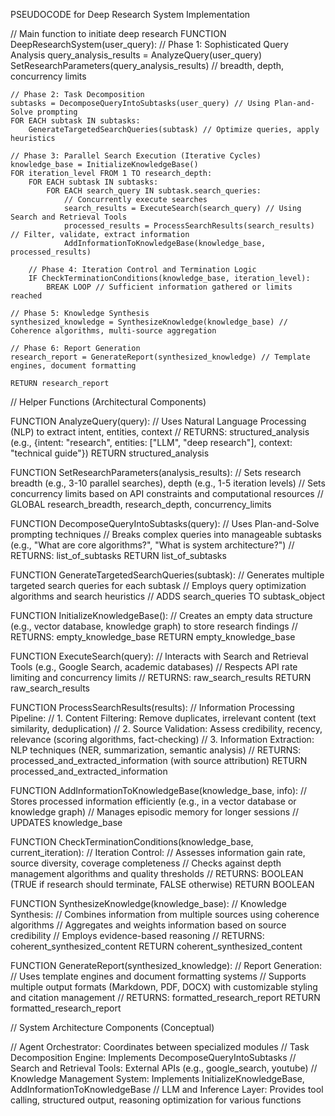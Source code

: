 PSEUDOCODE for Deep Research System Implementation

// Main function to initiate deep research
FUNCTION DeepResearchSystem(user_query):
    // Phase 1: Sophisticated Query Analysis
    query_analysis_results = AnalyzeQuery(user_query)
    SetResearchParameters(query_analysis_results) // breadth, depth, concurrency limits

    // Phase 2: Task Decomposition
    subtasks = DecomposeQueryIntoSubtasks(user_query) // Using Plan-and-Solve prompting
    FOR EACH subtask IN subtasks:
        GenerateTargetedSearchQueries(subtask) // Optimize queries, apply heuristics

    // Phase 3: Parallel Search Execution (Iterative Cycles)
    knowledge_base = InitializeKnowledgeBase()
    FOR iteration_level FROM 1 TO research_depth:
        FOR EACH subtask IN subtasks:
            FOR EACH search_query IN subtask.search_queries:
                // Concurrently execute searches
                search_results = ExecuteSearch(search_query) // Using Search and Retrieval Tools
                processed_results = ProcessSearchResults(search_results) // Filter, validate, extract information
                AddInformationToKnowledgeBase(knowledge_base, processed_results)

        // Phase 4: Iteration Control and Termination Logic
        IF CheckTerminationConditions(knowledge_base, iteration_level):
            BREAK LOOP // Sufficient information gathered or limits reached

    // Phase 5: Knowledge Synthesis
    synthesized_knowledge = SynthesizeKnowledge(knowledge_base) // Coherence algorithms, multi-source aggregation

    // Phase 6: Report Generation
    research_report = GenerateReport(synthesized_knowledge) // Template engines, document formatting

    RETURN research_report

// Helper Functions (Architectural Components)

FUNCTION AnalyzeQuery(query):
    // Uses Natural Language Processing (NLP) to extract intent, entities, context
    // RETURNS: structured_analysis (e.g., {intent: "research", entities: ["LLM", "deep research"], context: "technical guide"})
    RETURN structured_analysis

FUNCTION SetResearchParameters(analysis_results):
    // Sets research breadth (e.g., 3-10 parallel searches), depth (e.g., 1-5 iteration levels)
    // Sets concurrency limits based on API constraints and computational resources
    // GLOBAL research_breadth, research_depth, concurrency_limits

FUNCTION DecomposeQueryIntoSubtasks(query):
    // Uses Plan-and-Solve prompting techniques
    // Breaks complex queries into manageable subtasks (e.g., "What are core algorithms?", "What is system architecture?")
    // RETURNS: list_of_subtasks
    RETURN list_of_subtasks

FUNCTION GenerateTargetedSearchQueries(subtask):
    // Generates multiple targeted search queries for each subtask
    // Employs query optimization algorithms and search heuristics
    // ADDS search_queries TO subtask_object

FUNCTION InitializeKnowledgeBase():
    // Creates an empty data structure (e.g., vector database, knowledge graph) to store research findings
    // RETURNS: empty_knowledge_base
    RETURN empty_knowledge_base

FUNCTION ExecuteSearch(query):
    // Interacts with Search and Retrieval Tools (e.g., Google Search, academic databases)
    // Respects API rate limiting and concurrency limits
    // RETURNS: raw_search_results
    RETURN raw_search_results

FUNCTION ProcessSearchResults(results):
    // Information Processing Pipeline:
    // 1. Content Filtering: Remove duplicates, irrelevant content (text similarity, deduplication)
    // 2. Source Validation: Assess credibility, recency, relevance (scoring algorithms, fact-checking)
    // 3. Information Extraction: NLP techniques (NER, summarization, semantic analysis)
    // RETURNS: processed_and_extracted_information (with source attribution)
    RETURN processed_and_extracted_information

FUNCTION AddInformationToKnowledgeBase(knowledge_base, info):
    // Stores processed information efficiently (e.g., in a vector database or knowledge graph)
    // Manages episodic memory for longer sessions
    // UPDATES knowledge_base

FUNCTION CheckTerminationConditions(knowledge_base, current_iteration):
    // Iteration Control:
    // Assesses information gain rate, source diversity, coverage completeness
    // Checks against depth management algorithms and quality thresholds
    // RETURNS: BOOLEAN (TRUE if research should terminate, FALSE otherwise)
    RETURN BOOLEAN

FUNCTION SynthesizeKnowledge(knowledge_base):
    // Knowledge Synthesis:
    // Combines information from multiple sources using coherence algorithms
    // Aggregates and weights information based on source credibility
    // Employs evidence-based reasoning
    // RETURNS: coherent_synthesized_content
    RETURN coherent_synthesized_content

FUNCTION GenerateReport(synthesized_knowledge):
    // Report Generation:
    // Uses template engines and document formatting systems
    // Supports multiple output formats (Markdown, PDF, DOCX) with customizable styling and citation management
    // RETURNS: formatted_research_report
    RETURN formatted_research_report

// System Architecture Components (Conceptual)

// Agent Orchestrator: Coordinates between specialized modules
// Task Decomposition Engine: Implements DecomposeQueryIntoSubtasks
// Search and Retrieval Tools: External APIs (e.g., google_search, youtube)
// Knowledge Management System: Implements InitializeKnowledgeBase, AddInformationToKnowledgeBase
// LLM and Inference Layer: Provides tool calling, structured output, reasoning optimization for various functions